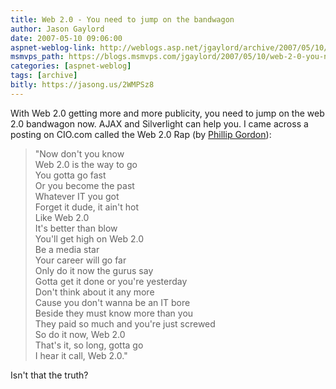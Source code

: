 ```yaml
---
title: Web 2.0 - You need to jump on the bandwagon
author: Jason Gaylord
date: 2007-05-10 09:06:00
aspnet-weblog-link: http://weblogs.asp.net/jgaylord/archive/2007/05/10/web-2-0-you-need-to-jump-on-the-bandwagon.aspx
msmvps_path: https://blogs.msmvps.com/jgaylord/2007/05/10/web-2-0-you-need-to-jump-on-the-bandwagon/
categories: [aspnet-weblog]
tags: [archive]
bitly: https://jasong.us/2WMPSz8
---
```


With Web 2.0 getting more and more publicity, you need to jump on the web 2.0 bandwagon now. AJAX and Silverlight can help you. I came across a posting on CIO.com called the Web 2.0 Rap (by [Phillip Gordon](http://advice.cio.com/user/phillip_gordon)):

> "Now don't you know  
> Web 2.0 is the way to go  
> You gotta go fast  
> Or you become the past  
> Whatever IT you got  
> Forget it dude, it ain't hot  
> Like Web 2.0  
> It's better than blow  
> You'll get high on Web 2.0  
> Be a media star  
> Your career will go far  
> Only do it now the gurus say  
> Gotta get it done or you're yesterday  
> Don't think about it any more  
> Cause you don't wanna be an IT bore  
> Beside they must know more than you  
> They paid so much and you're just screwed  
> So do it now, Web 2.0  
> That's it, so long, gotta go  
> I hear it call, Web 2.0."

Isn't that the truth?